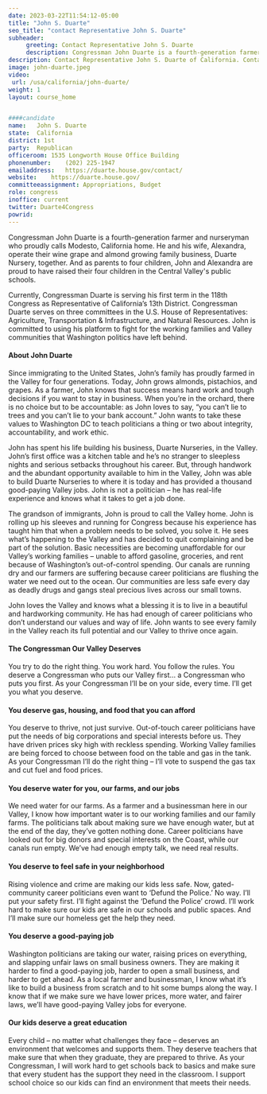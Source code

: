 ```yaml
---
date: 2023-03-22T11:54:12-05:00
title: "John S. Duarte"
seo_title: "contact Representative John S. Duarte"
subheader:
     greeting: Contact Representative John S. Duarte 
     description: Congressman John Duarte is a fourth-generation farmer and nurseryman who proudly calls Modesto, California home. He and his wife, Alexandra, operate their wine grape and almond growing family business, Duarte Nursery, together.
description: Contact Representative John S. Duarte of California. Contact information for John S. Duarte includes email address, phone number, and mailing address.
image: john-duarte.jpeg
video: 
 url: /usa/california/john-duarte/
weight: 1
layout: course_home


####candidate
name:	John S. Duarte
state:	California
district: 1st
party:	Republican
officeroom:	1535 Longworth House Office Building
phonenumber:	(202) 225-1947
emailaddress:	https://duarte.house.gov/contact/
website:	https://duarte.house.gov/
committeeassignment: Appropriations, Budget
role: congress
inoffice: current
twitter: Duarte4Congress
powrid: 
---
```


Congressman John Duarte is a fourth-generation farmer and nurseryman who proudly calls Modesto, California home. He and his wife, Alexandra, operate their wine grape and almond growing family business, Duarte Nursery, together. And as parents to four children, John and Alexandra are proud to have raised their four children in the Central Valley's public schools.

Currently, Congressman Duarte is serving his first term in the 118th Congress as Representative of California’s 13th District. Congressman Duarte serves on three committees in the U.S. House of Representatives: Agriculture, Transportation & Infrastructure, and Natural Resources. John is committed to using his platform to fight for the working families and Valley communities that Washington politics have left behind.

#### About John Duarte
Since immigrating to the United States, John’s family has proudly farmed in the Valley for four generations. Today, John grows almonds, pistachios, and grapes. As a farmer, John knows that success means hard work and tough decisions if you want to stay in business. When you’re in the orchard, there is no choice but to be accountable: as John loves to say, “you can’t lie to trees and you can’t lie to your bank account.” John wants to take these values to Washington DC to teach politicians a thing or two about integrity, accountability, and work ethic.

John has spent his life building his business, Duarte Nurseries, in the Valley. John’s first office was a kitchen table and he’s no stranger to sleepless nights and serious setbacks throughout his career. But, through handwork and the abundant opportunity available to him in the Valley, John was able to build Duarte Nurseries to where it is today and has provided a thousand good-paying Valley jobs. John is not a politician – he has real-life experience and knows what it takes to get a job done.


The grandson of immigrants, John is proud to call the Valley home. John is rolling up his sleeves and running for Congress because his experience has taught him that when a problem needs to be solved, you solve it.  He sees what’s happening to the Valley and has decided to quit complaining and be part of the solution. Basic necessities are becoming unaffordable for our Valley’s working families – unable to afford gasoline, groceries, and rent because of Washington’s out-of-control spending. Our canals are running dry and our farmers are suffering because career politicians are flushing the water we need out to the ocean. Our communities are less safe every day as deadly drugs and gangs steal precious lives across our small towns.

John loves the Valley and knows what a blessing it is to live in a beautiful and hardworking community. He has had enough of career politicians who don’t understand our values and way of life. John wants to see every family in the Valley reach its full potential and our Valley to thrive once again. 

#### The Congressman Our Valley Deserves

You try to do the right thing. You work hard. You follow the rules. You deserve a Congressman who puts our Valley first… a Congressman who puts you first. As your Congressman I’ll be on your side, every time. I’ll get you what you deserve.

#### You deserve gas, housing, and food that you can afford 
You deserve to thrive, not just survive. Out-of-touch career politicians have put the needs of big corporations and special interests before us. They have driven prices sky high with reckless spending. Working Valley families are being forced to choose between food on the table and gas in the tank.  As your Congressman I’ll do the right thing – I’ll vote to suspend the gas tax and cut fuel and food prices. 

#### You deserve water for you, our farms, and our jobs
We need water for our farms. As a farmer and a businessman here in our Valley, I know how important water is to our working families and our family farms. The politicians talk about making sure we have enough water, but at the end of the day, they’ve gotten nothing done. Career politicians have looked out for big donors and special interests on the Coast, while our canals run empty. We’ve had enough empty talk, we need real results.

#### You deserve to feel safe in your neighborhood
Rising violence and crime are making our kids less safe. Now, gated-community career politicians even want to ‘Defund the Police.’ No way. I’ll put your safety first. I’ll fight against the ‘Defund the Police’ crowd. I’ll work hard to make sure our kids are safe in our schools and public spaces. And I’ll make sure our homeless get the help they need.

#### You deserve a good-paying job
Washington politicians are taking our water, raising prices on everything, and slapping unfair laws on small business owners. They are making it harder to find a good-paying job, harder to open a small business, and harder to get ahead. As a local farmer and businessman, I know what it’s like to build a business from scratch and to hit some bumps along the way. I know that if we make sure we have lower prices, more water, and fairer laws, we’ll have good-paying Valley jobs for everyone.

#### Our kids deserve a great education 
Every child – no matter what challenges they face – deserves an environment that welcomes and supports them. They deserve teachers that make sure that when they graduate, they are prepared to thrive. As your Congressman, I will work hard to get schools back to basics and make sure that every student has the support they need in the classroom. I support school choice so our kids can find an environment that meets their needs. 